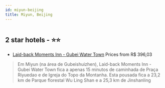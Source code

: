 ```yaml
---
id: miyun-beijing
title: Miyun, Beijing
---
```


<center><img src="https://i.travelapi.com/hotels/35000000/34020000/34015300/34015242/f13fc0a0_z.jpg" alt="" /></center>


##  2 star hotels - ⭐️⭐️

-    [Laid-back Moments Inn - Gubei Water Town](https://us.hurb.com/hotels/miyun/laid-back-moments-inn-gubei-water-town-HT-00MJ?cmp=18055) Prices from R$ 396,03
   > Em Miyun (na área de Gubeishuizhen), Laid-back Moments Inn - Gubei Water Town fica a apenas 15 minutos de caminhada de Praça Riyuedao e de Igreja do Topo da Montanha.  Esta pousada fica a 23,2 km de Parque florestal Wu Ling Shan e a 25,3 km de Jinshanling
